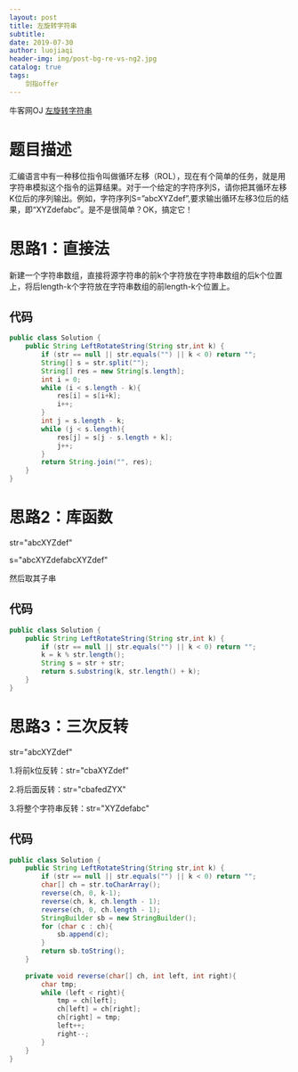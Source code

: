 ```yaml
---
layout: post                          
title: 左旋转字符串                             
subtitle:                             
date: 2019-07-30                      
author: luojiaqi                      
header-img: img/post-bg-re-vs-ng2.jpg 
catalog: true                         
tags:                                 
    剑指offer                             
---
```

牛客网OJ [左旋转字符串](<https://www.nowcoder.com/practice/12d959b108cb42b1ab72cef4d36af5ec?tpId=13&tqId=11196&tPage=3&rp=3&ru=%2Fta%2Fcoding-interviews&qru=%2Fta%2Fcoding-interviews%2Fquestion-ranking>)

# 题目描述

汇编语言中有一种移位指令叫做循环左移（ROL），现在有个简单的任务，就是用字符串模拟这个指令的运算结果。对于一个给定的字符序列S，请你把其循环左移K位后的序列输出。例如，字符序列S=”abcXYZdef”,要求输出循环左移3位后的结果，即“XYZdefabc”。是不是很简单？OK，搞定它！

# 思路1：直接法

新建一个字符串数组，直接将源字符串的前k个字符放在字符串数组的后k个位置上，将后length-k个字符放在字符串数组的前length-k个位置上。

## 代码

```java
public class Solution {
    public String LeftRotateString(String str,int k) {
        if (str == null || str.equals("") || k < 0) return "";
        String[] s = str.split("");
        String[] res = new String[s.length];
        int i = 0;
        while (i < s.length - k){
            res[i] = s[i+k];
            i++;
        }
        int j = s.length - k;
        while (j < s.length){
            res[j] = s[j - s.length + k];
            j++;
        }
        return String.join("", res);
    }
}
```

# 思路2：库函数

str="abcXYZdef"

s="abcXYZdefabcXYZdef"

然后取其子串

## 代码

```java
public class Solution {
    public String LeftRotateString(String str,int k) {
        if (str == null || str.equals("") || k < 0) return "";
        k = k % str.length();
		String s = str + str;
        return s.substring(k, str.length() + k);
    }
}
```

# 思路3：三次反转

str="abcXYZdef"

1.将前k位反转：str="cbaXYZdef"

2.将后面反转：str="cbafedZYX"

3.将整个字符串反转：str="XYZdefabc"

## 代码

```java
public class Solution {
    public String LeftRotateString(String str,int k) {
        if (str == null || str.equals("") || k < 0) return "";
        char[] ch = str.toCharArray();
        reverse(ch, 0, k-1);
        reverse(ch, k, ch.length - 1);
        reverse(ch, 0, ch.length - 1);
        StringBuilder sb = new StringBuilder();
        for (char c : ch){
            sb.append(c);
        }
        return sb.toString();
    }
    
    private void reverse(char[] ch, int left, int right){
        char tmp;
        while (left < right){
            tmp = ch[left];
            ch[left] = ch[right];
            ch[right] = tmp;
            left++;
            right--;
        }
    }
}
```

